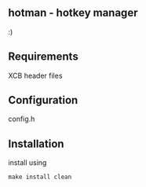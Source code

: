 hotman - hotkey manager
-----------------------
:)

Requirements
------------
XCB header files

Configuration
-------------
config.h

Installation
------------
install using

	make install clean
